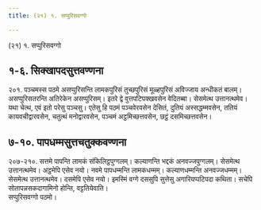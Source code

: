 ```yaml
---
title: (२१) १. सप्पुरिसवग्गो

---
```

(२१) १. सप्पुरिसवग्गो  


## १-६. सिक्खापदसुत्तवण्णना

२०१. पञ्चमस्स पठमे असप्पुरिसन्ति लामकपुरिसं तुच्छपुरिसं मूळ्हपुरिसं अविज्जाय अन्धीकतं बालम्। असप्पुरिसतरन्ति अतिरेकेन असप्पुरिसम्। इतरे द्वे वुत्तपटिपक्खवसेन वेदितब्बा। सेसमेत्थ उत्तानत्थमेव। यथा चेत्थ, एवं इतो परेसु पञ्चसु। एतेसु हि पठमं पञ्चवेरवसेन देसितं, दुतियं अस्सद्धम्मवसेन, ततियं कायवचीद्वारवसेन, चतुत्थं मनोद्वारवसेन, पञ्चमं अट्ठमिच्छत्तवसेन, छट्ठं दसमिच्छत्तवसेन।  


## ७-१०. पापधम्मसुत्तचतुक्कवण्णना

२०७-२१०. सत्तमे पापन्ति लामकं संकिलिट्ठपुग्गलम्। कल्याणन्ति भद्दकं अनवज्जपुग्गलम्। सेसमेत्थ उत्तानत्थमेव। अट्ठमेपि एसेव नयो। नवमे पापधम्मन्ति लामकधम्मम्। कल्याणधम्मन्ति अनवज्जधम्मम्। सेसमेत्थ उत्तानत्थमेव। दसमेपि एसेव नयो। इमस्मिं वग्गे दससुपि सुत्तेसु अगारियप्पटिपदा कथिता। सचेपि सोतापन्नसकदागामिनो होन्ति, वट्टतियेवाति।  
सप्पुरिसवग्गो पठमो।  